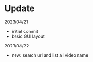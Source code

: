# Update

2023/04/21

- initial commit
- basic GUI layout

2023/04/22

- new: search url and list all video name
